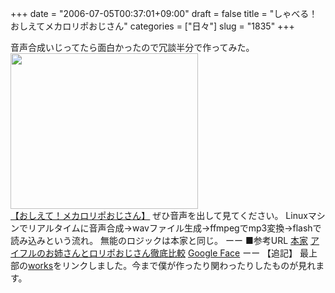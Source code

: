 +++
date = "2006-07-05T00:37:01+09:00"
draft = false
title = "しゃべる！おしえてメカロリポおじさん"
categories = ["日々"]
slug = "1835"
+++

音声合成いじってたら面白かったので冗談半分で作ってみた。
<a href="http://hbkr.jp/asunaro/voice/chat.php" target="_blank"><img src="http://ieiriblog.img.jugem.jp/20060705_193144.gif" alt="" width="300" height="249" class="pict" /><br>【おしえて！メカロリポおじさん】</a>
ぜひ音声を出して見てください。
Linuxマシンでリアルタイムに音声合成→wavファイル生成→ffmpegでmp3変換→flashで読み込みという流れ。
無能のロジックは本家と同じ。
ーー
■参考URL
<a href="http://lolipop.jp/?mode=support&state=oshiete" target="_blank">本家</a>
<a href="http://way101.net/blog/archives/2004/11/post_16.html" target="_blank">アイフルのお姉さんとロリポおじさん徹底比較</a>
<a href="http://hbkr.jp/face/face.html" target="_blank">Google Face</a>
ーー
【追記】
最上部の<a href="http://ieiriblog.jugem.jp/?eid=909" target="_blank">works</a>をリンクしました。今まで僕が作ったり関わったりしたものが見れます。
